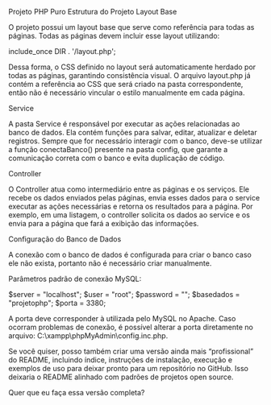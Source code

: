 Projeto PHP Puro
Estrutura do Projeto
Layout Base

O projeto possui um layout base que serve como referência para todas as páginas.
Todas as páginas devem incluir esse layout utilizando:

include_once DIR . '/layout.php';


Dessa forma, o CSS definido no layout será automaticamente herdado por todas as páginas, garantindo consistência visual.
O arquivo layout.php já contém a referência ao CSS que será criado na pasta correspondente, então não é necessário vincular o estilo manualmente em cada página.

Service

A pasta Service é responsável por executar as ações relacionadas ao banco de dados.
Ela contém funções para salvar, editar, atualizar e deletar registros.
Sempre que for necessário interagir com o banco, deve-se utilizar a função conectaBanco() presente na pasta config, que garante a comunicação correta com o banco e evita duplicação de código.

Controller

O Controller atua como intermediário entre as páginas e os serviços.
Ele recebe os dados enviados pelas páginas, envia esses dados para o service executar as ações necessárias e retorna os resultados para a página.
Por exemplo, em uma listagem, o controller solicita os dados ao service e os envia para a página que fará a exibição das informações.

Configuração do Banco de Dados

A conexão com o banco de dados é configurada para criar o banco caso ele não exista, portanto não é necessário criar manualmente.

Parâmetros padrão de conexão MySQL:

$server = "localhost";
$user = "root";
$password = "";
$basedados = "projetophp";
$porta = 3380;


A porta deve corresponder à utilizada pelo MySQL no Apache.
Caso ocorram problemas de conexão, é possível alterar a porta diretamente no arquivo:
C:\xampp\phpMyAdmin\config.inc.php.

Se você quiser, posso também criar uma versão ainda mais “profissional” do README, incluindo índice, instruções de instalação, execução e exemplos de uso para deixar pronto para um repositório no GitHub. Isso deixaria o README alinhado com padrões de projetos open source.

Quer que eu faça essa versão completa?
